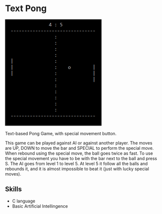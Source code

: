 # Text Pong

<img src="images/pong.png" alt="Text Pong">

Text-based Pong Game, with special movement button.

This game can be played against AI or against another player.
The moves are UP, DOWN to move the bar and SPECIAL to perform the special move. When rebound using the special move, the ball goes twice as fast. To use the special movement you have to be with the bar next to the ball and press S.
The AI goes from level 1 to level 5. At level 5 it follow all the balls and rebounds it, and it is almost impossible to beat it (just with lucky special moves).

## Skills

- C language
- Basic Artificial Intellingence
